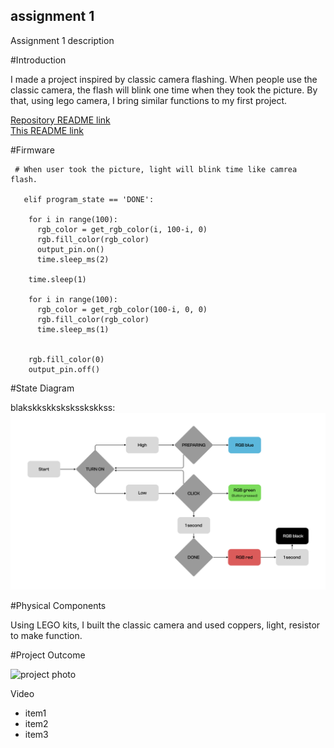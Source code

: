 ## assignment 1
Assignment 1 description

#Introduction

I made a project inspired by classic camera flashing. When people use the classic camera, the flash will blink one time when they took the picture. By that, using lego camera, I bring similar functions to my first project.

[Repository README link](../README.md)  
[This README link](README.md)  

#Firmware
```
 # When user took the picture, light will blink time like camrea flash.

   elif program_state == 'DONE':
    
    for i in range(100):
      rgb_color = get_rgb_color(i, 100-i, 0)
      rgb.fill_color(rgb_color)
      output_pin.on()
      time.sleep_ms(2)
      
    time.sleep(1)
    
    for i in range(100):
      rgb_color = get_rgb_color(100-i, 0, 0)
      rgb.fill_color(rgb_color)
      time.sleep_ms(1)
      
      
    rgb.fill_color(0)
    output_pin.off()
```
#State Diagram

blakskkskksksksskskkss:
![state diagram](Diagram_JaemoSeong_WEEK3.jpg)

#Physical Components

Using LEGO kits, I built the classic camera and used coppers, light, resistor to make function.

#Project Outcome


![project photo](1st_Assignment_HW)


Video
* item1
* item2
* item3

